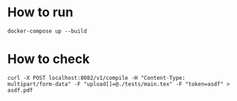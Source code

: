 # How to run
```
docker-compose up --build
```
# How to check
```
curl -X POST localhost:8082/v1/compile -H "Content-Type: multipart/form-data" -F "upload[]=@./tests/main.tex" -F "token=asdf" > asdf.pdf
```
